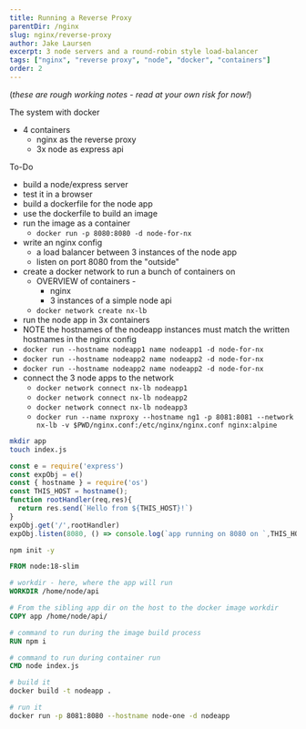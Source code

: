 ```yaml
---
title: Running a Reverse Proxy
parentDir: /nginx
slug: nginx/reverse-proxy
author: Jake Laursen
excerpt: 3 node servers and a round-robin style load-balancer
tags: ["nginx", "reverse proxy", "node", "docker", "containers"]
order: 2
---
```


(_these are rough working notes - read at your own risk for now!_)

The system with docker
- 4 containers
  - nginx as the reverse proxy 
  - 3x node as express api

To-Do
- build a node/express server
- test it in a browser
- build a dockerfile for the node app
- use the dockerfile to build an image
- run the image as a container
  - `docker run -p 8080:8080 -d node-for-nx`
- write an nginx config 
  - a load balancer between 3 instances of the node app
  -  listen on port 8080 from the "outside"
-  create a docker network to run a bunch of containers on
   -  OVERVIEW of containers -
      -  nginx
      -  3 instances of a simple node api
   -  `docker network create nx-lb`
-  run the node app in 3x containers
  -  NOTE the hostnames of the nodeapp instances must match the written hostnames in the nginx config
  -  `docker run --hostname nodeapp1 name nodeapp1 -d node-for-nx`
  -  `docker run --hostname nodeapp2 name nodeapp2 -d node-for-nx`
  -  `docker run --hostname nodeapp2 name nodeapp2 -d node-for-nx`
- connect the 3 node apps to the network
  - `docker network connect nx-lb nodeapp1`
  - `docker network connect nx-lb nodeapp2`
  - `docker network connect nx-lb nodeapp3`
  -  `docker run --name nxproxy --hostname ng1 -p 8081:8081 --network nx-lb -v $PWD/nginx.conf:/etc/nginx/nginx.conf nginx:alpine`

```bash
mkdir app
touch index.js
```

```js
const e = require('express')
const expObj = e()
const { hostname } = require('os')
const THIS_HOST = hostname();
function rootHandler(req,res){
  return res.send(`Hello from ${THIS_HOST}!`)
}
expObj.get('/',rootHandler)
expObj.listen(8080, () => console.log(`app running on 8080 on `,THIS_HOST))
```

```bash
npm init -y
```

```dockerfile
FROM node:18-slim

# workdir - here, where the app will run
WORKDIR /home/node/api

# From the sibling app dir on the host to the docker image workdir
COPY app /home/node/api/

# command to run during the image build process
RUN npm i

# command to run during container run
CMD node index.js
```

```bash
# build it
docker build -t nodeapp .

# run it
docker run -p 8081:8080 --hostname node-one -d nodeapp
```
